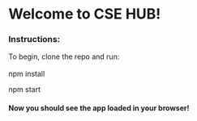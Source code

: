 <h1>Welcome to CSE HUB!</h1>

<h3>Instructions:</h3>
To begin, clone the repo and run:
<br></br>
npm install

npm start



<h4>Now you should see the app loaded in your browser!</h4>



